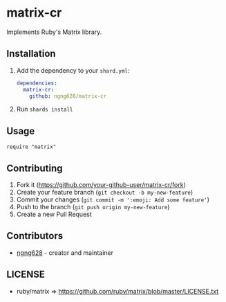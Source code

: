 # matrix-cr

Implements Ruby's Matrix library.

## Installation

1. Add the dependency to your `shard.yml`:

   ```yaml
   dependencies:
     matrix-cr:
       github: ngng628/matrix-cr
   ```

2. Run `shards install`

## Usage

```crystal
require "matrix"
```

## Contributing

1. Fork it (<https://github.com/your-github-user/matrix-cr/fork>)
2. Create your feature branch (`git checkout -b my-new-feature`)
3. Commit your changes (`git commit -m ':emoji: Add some feature'`)
4. Push to the branch (`git push origin my-new-feature`)
5. Create a new Pull Request

## Contributors

- [ngng628](https://github.com/your-github-user) - creator and maintainer


## LICENSE

- ruby/matrix => https://github.com/ruby/matrix/blob/master/LICENSE.txt
